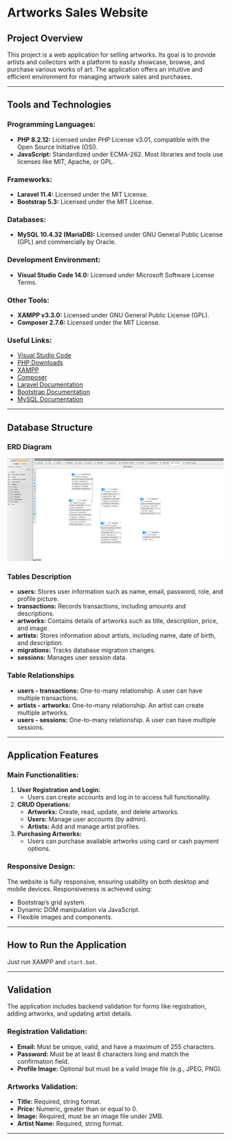 # Artworks Sales Website

## Project Overview
This project is a web application for selling artworks. Its goal is to provide artists and collectors with a platform to easily showcase, browse, and purchase various works of art. The application offers an intuitive and efficient environment for managing artwork sales and purchases.

---

## Tools and Technologies

### Programming Languages:
- **PHP 8.2.12:** Licensed under PHP License v3.01, compatible with the Open Source Initiative (OSI).
- **JavaScript:** Standardized under ECMA-262. Most libraries and tools use licenses like MIT, Apache, or GPL.

### Frameworks:
- **Laravel 11.4:** Licensed under the MIT License.
- **Bootstrap 5.3:** Licensed under the MIT License.

### Databases:
- **MySQL 10.4.32 (MariaDB):** Licensed under GNU General Public License (GPL) and commercially by Oracle.

### Development Environment:
- **Visual Studio Code 14.0:** Licensed under Microsoft Software License Terms.

### Other Tools:
- **XAMPP v3.3.0:** Licensed under GNU General Public License (GPL).
- **Composer 2.7.6:** Licensed under the MIT License.

### Useful Links:
- [Visual Studio Code](https://code.visualstudio.com/Download)
- [PHP Downloads](https://www.php.net/downloads.php)
- [XAMPP](https://www.apachefriends.org/pl/download.html)
- [Composer](https://getcomposer.org/download/)
- [Laravel Documentation](https://laravel.com/docs/11.x/installation)
- [Bootstrap Documentation](https://getbootstrap.com/docs/4.0/getting-started/download/)
- [MySQL Documentation](https://dev.mysql.com/doc/)

---

## Database Structure

### ERD Diagram
![alt text](https://github.com/chorobcia09/Art-sales-site/blob/main/erd.png)

### Tables Description
- **users:** Stores user information such as name, email, password, role, and profile picture.
- **transactions:** Records transactions, including amounts and descriptions.
- **artworks:** Contains details of artworks such as title, description, price, and image.
- **artists:** Stores information about artists, including name, date of birth, and description.
- **migrations:** Tracks database migration changes.
- **sessions:** Manages user session data.

### Table Relationships
- **users - transactions:** One-to-many relationship. A user can have multiple transactions.
- **artists - artworks:** One-to-many relationship. An artist can create multiple artworks.
- **users - sessions:** One-to-many relationship. A user can have multiple sessions.

---

## Application Features

### Main Functionalities:
1. **User Registration and Login:**  
   - Users can create accounts and log in to access full functionality.
2. **CRUD Operations:**  
   - **Artworks:** Create, read, update, and delete artworks.  
   - **Users:** Manage user accounts (by admin).  
   - **Artists:** Add and manage artist profiles.
3. **Purchasing Artworks:**  
   - Users can purchase available artworks using card or cash payment options.

### Responsive Design:
The website is fully responsive, ensuring usability on both desktop and mobile devices. Responsiveness is achieved using:
- Bootstrap’s grid system.
- Dynamic DOM manipulation via JavaScript.
- Flexible images and components.

---

## How to Run the Application
Just run XAMPP and `start.bat`.

---

## Validation
The application includes backend validation for forms like registration, adding artworks, and updating artist details. 

### Registration Validation:
- **Email:** Must be unique, valid, and have a maximum of 255 characters.
- **Password:** Must be at least 8 characters long and match the confirmation field.
- **Profile Image:** Optional but must be a valid image file (e.g., JPEG, PNG).

### Artworks Validation:
- **Title:** Required, string format.
- **Price:** Numeric, greater than or equal to 0.
- **Image:** Required, must be an image file under 2MB.
- **Artist Name:** Required, string format.

---
